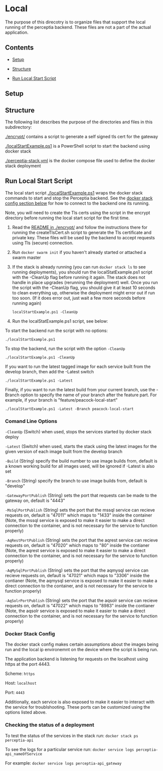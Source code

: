 # Local

The purpose of this direcotry is to organize files that support the local running of the perceptia backend. These files are not a part of the actual application.

## Contents

* [Setup](#setup)

* [Structure](#structure)

* [Run Local Start Script](#run-local-start-script)

## Setup

## Structure

The following list describes the purpose of the directories and files in this subdirectory:

[./encrypt/](./encrypt) contains a script to generate a self signed tls cert for the gateway

[./localStartExample.ps1](./localStartExample.ps1) is a PowerShell script to start the backend using docker stack

[./perceptia-stack.yml](./perceptia-stack.yml) is the docker compose file used to define the docker stack deployment

## Run Local Start Script

The local start script [./localStartExample.ps1](./localStartExample.ps1) wraps the docker stack commands to start and stop the Perceptia backend. See the [docker stack config section below](#docker-stack-config) for how to connect to the backend one its running.

Note, you will need to create the Tls certs using the script in the encrypt directory before running the local start script for the first time.

1. Read the [README in ./encrypt/](./encrypt/README.md) and follow the instructions there for running the createTlsCert.sh script to generate the Tls certificate and private key. These files will be used by the backend to accept requests using Tls (secure) connection.

2. Run `docker swarm init` if you haven't already started or attached a swarm master

3. If the stack is already running (you can run `docker stack ls` to see running deployments), you should run the localStatExample.ps1 script with the -CleanUp flag before running it again. The stack does not handle in place upgrades (rerunning the deployment) well. Once you run the script with the -CleanUp flag, you should give it at least 10 seconds to clean everything up, otherwise the deployment might error out if run too soon. (If it does error out, just wait a few more seconds before running again)

   `localStartExample.ps1 -CleanUp`

4. Run the localStatExample.ps1 script, see below:

To start the backend run the script with no options:

`./localStartExample.ps1`

To stop the backend, run the script with the option `-CleanUp`

`./localStartExample.ps1 -CleanUp`

If you want to run the latest tagged image for each service built from the develop branch, then add the -Latest switch

`./localStartExample.ps1 -Latest`

Finally, if you want to run the latest build from your current branch, use the -Branch option to specify the name of your branch after the feature part. For example, if your branch is "feature/peacock-local-start"

`./localStartExample.ps1 -Latest -Branch peacock-local-start`

### Comand Line Options

`-CleanUp` (Switch) when used, stops the services started by docker stack deploy

`-Latest` (Switch) when used, starts the stack using the latest images for the given version of each image built from the develop branch

`-Build` (String) specify the build number to use image builds from, default is a known working build for all images used, will be ignored if -Latest is also set

`-Branch` (String) specify the branch to use image builds from, default is "develop"

`-GatewayPortPublish` (String) sets the port that requests can be made to the gateway on, default is "4443"

`-MsSqlPortPublish` (String) sets the port that the mssql service can recieve requests on, default is "47011" which maps to "1433" inside the container (Note, the mssql service is exposed to make it easier to make a direct connection to the container, and is not necessary for the service to function properly)

`-AqRestPortPublish` (String) sets the port that the aqrest service can recieve requests on, default is "47020" which maps to "80" inside the contianer (Note, the aqrest service is exposed to make it easier to make a direct connection to the container, and is not necessary for the service to function properly)

`-AqMySqlPortPublish` (String) sets the port that the aqmysql service can recieve requests on, default is "47021" which maps to "3306" inside the contianer (Note, the aqmysql service is exposed to make it easier to make a direct connection to the container, and is not necessary for the service to function properly)

`-AqSolrPortPublish` (String) sets the port that the aqsolr service can recieve requests on, default is "47022" which maps to "8983" inside the contianer (Note, the aqsolr service is exposed to make it easier to make a direct connection to the container, and is not necessary for the service to function properly)

### Docker Stack Config

The docker stack config makes certain assumptions about the images being run and the local ip environemnt on the device where the script is being run.

The application backend is listening for requests on the localhost using https at the port 4443.

Scheme: `https`

Host: `localhost`

Port: `4443`

Additionally, each service is also exposed to make it easier to interact with the service for troublshooting. These ports can be customized using the options listed above.

### Checking the status of a deployment

To test the status of the services in the stack run: `docker stack ps perceptia-api`

To see the logs for a particular service run: `docker service logs perceptia-api_nameOfService`

For example: `docker service logs perceptia-api_gateway`